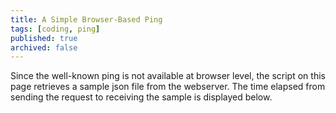```yaml
---
title: A Simple Browser-Based Ping
tags: [coding, ping]
published: true
archived: false
---
```

Since the well-known ping is not available at browser level, the script on this page retrieves a sample json file from the webserver. The time elapsed from sending the request to receiving the sample is displayed below.

<div id="ping-chart"></div>

<script type="text/javascript" src="/assets/js/ping.js"></script>
